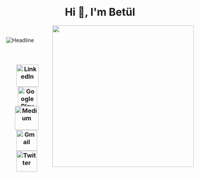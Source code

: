 <h1 align="center">Hi 👋, I'm Betül</h1>


<img align="right" src="https://media.giphy.com/media/v1.Y2lkPTc5MGI3NjExMTExZTJjMmM2NTI3NmNkZGYwYWRkYzlmZmYxZTZlY2FkYWRiZTE2YiZjdD1n/RCtKcMeeIlIFskmH7C/giphy.gif" width='380'/><br/>


<img align="left" src="https://readme-typing-svg.herokuapp.com?font=Kalam&size=38&color=30DC72&center=true&vCenter=true&width=600&height=60&lines=I'm+An+Android+Developer;I'm+A+Computer+Engineer" alt="Headline" />
<br/><br/><br/>
<h3 align="left">
  <h3 align="center">
<a href="https://linkedin.com/in/betulantep"><img src="https://img.icons8.com/fluency/96/null/linkedin.png" alt="LinkedIn" width="60" align="center"/></a>&nbsp&nbsp
<a href="https://play.google.com/store/apps/developer?id=Bet%C3%BCl+Antep"><img src="https://img.icons8.com/fluency/96/null/google-play-store-new.png" alt="Google Play Store" width="52" align="center"/></a>&nbsp&nbsp
<a href="https://medium.com/@betulantep"><img src="https://img.icons8.com/glyph-neue/64/null/medium-logo.png" alt="Medium" width="64" align="center"/></a>&nbsp&nbsp&nbsp
<a href="mailto:betulantep0@gmail.com"><img src="https://img.icons8.com/fluency/96/null/gmail-new.png" alt="Gmail" width="56" align="center"/></a>&nbsp&nbsp&nbsp
<a href="https://twitter.com/betulantep"><img src="https://img.icons8.com/fluency/96/null/twitter.png" alt="Twitter" width="56" align="center"/></a>&nbsp&nbsp&nbsp
  </h3>
</h3>


